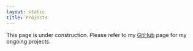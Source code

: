 ```yaml
---
layout: static
title: Projects
---
```


This page is under construction. Please refer to my [GitHub](https://github.com/sychoo/) page for my ongoing projects.

